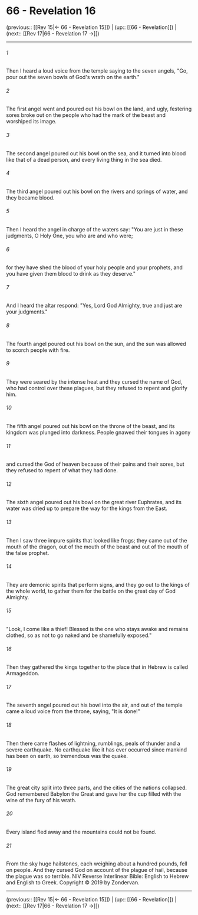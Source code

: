 # 66 - Revelation 16

(previous:: [[Rev 15|← 66 - Revelation 15]]) | (up:: [[66 - Revelation]]) | (next:: [[Rev 17|66 - Revelation 17 →]])

***


###### 1 
Then I heard a loud voice from the temple saying to the seven angels, "Go, pour out the seven bowls of God's wrath on the earth." 

###### 2 
The first angel went and poured out his bowl on the land, and ugly, festering sores broke out on the people who had the mark of the beast and worshiped its image. 

###### 3 
The second angel poured out his bowl on the sea, and it turned into blood like that of a dead person, and every living thing in the sea died. 

###### 4 
The third angel poured out his bowl on the rivers and springs of water, and they became blood. 

###### 5 
Then I heard the angel in charge of the waters say: "You are just in these judgments, O Holy One, you who are and who were; 

###### 6 
for they have shed the blood of your holy people and your prophets, and you have given them blood to drink as they deserve." 

###### 7 
And I heard the altar respond: "Yes, Lord God Almighty, true and just are your judgments." 

###### 8 
The fourth angel poured out his bowl on the sun, and the sun was allowed to scorch people with fire. 

###### 9 
They were seared by the intense heat and they cursed the name of God, who had control over these plagues, but they refused to repent and glorify him. 

###### 10 
The fifth angel poured out his bowl on the throne of the beast, and its kingdom was plunged into darkness. People gnawed their tongues in agony 

###### 11 
and cursed the God of heaven because of their pains and their sores, but they refused to repent of what they had done. 

###### 12 
The sixth angel poured out his bowl on the great river Euphrates, and its water was dried up to prepare the way for the kings from the East. 

###### 13 
Then I saw three impure spirits that looked like frogs; they came out of the mouth of the dragon, out of the mouth of the beast and out of the mouth of the false prophet. 

###### 14 
They are demonic spirits that perform signs, and they go out to the kings of the whole world, to gather them for the battle on the great day of God Almighty. 

###### 15 
"Look, I come like a thief! Blessed is the one who stays awake and remains clothed, so as not to go naked and be shamefully exposed." 

###### 16 
Then they gathered the kings together to the place that in Hebrew is called Armageddon. 

###### 17 
The seventh angel poured out his bowl into the air, and out of the temple came a loud voice from the throne, saying, "It is done!" 

###### 18 
Then there came flashes of lightning, rumblings, peals of thunder and a severe earthquake. No earthquake like it has ever occurred since mankind has been on earth, so tremendous was the quake. 

###### 19 
The great city split into three parts, and the cities of the nations collapsed. God remembered Babylon the Great and gave her the cup filled with the wine of the fury of his wrath. 

###### 20 
Every island fled away and the mountains could not be found. 

###### 21 
From the sky huge hailstones, each weighing about a hundred pounds, fell on people. And they cursed God on account of the plague of hail, because the plague was so terrible. NIV Reverse Interlinear Bible: English to Hebrew and English to Greek. Copyright © 2019 by Zondervan.

***

(previous:: [[Rev 15|← 66 - Revelation 15]]) | (up:: [[66 - Revelation]]) | (next:: [[Rev 17|66 - Revelation 17 →]])
